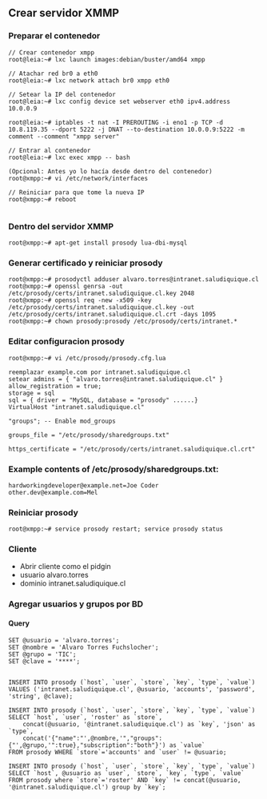 ## Crear servidor XMMP

### Preparar el contenedor
```
// Crear contenedor xmpp
root@leia:~# lxc launch images:debian/buster/amd64 xmpp

// Atachar red br0 a eth0
root@leia:~# lxc network attach br0 xmpp eth0

// Setear la IP del contenedor
root@leia:~# lxc config device set webserver eth0 ipv4.address 10.0.0.9

root@leia:~# iptables -t nat -I PREROUTING -i eno1 -p TCP -d 10.8.119.35 --dport 5222 -j DNAT --to-destination 10.0.0.9:5222 -m comment --comment "xmpp server"

// Entrar al contenedor
root@leia:~# lxc exec xmpp -- bash

(Opcional: Antes yo lo hacía desde dentro del contenedor)
root@xmpp:~# vi /etc/network/interfaces

// Reiniciar para que tome la nueva IP
root@xmpp:~# reboot


```

### Dentro del servidor XMMP
```
root@xmpp:~# apt-get install prosody lua-dbi-mysql
```

### Generar certificado y reiniciar prosody
```
root@xmpp:~# prosodyctl adduser alvaro.torres@intranet.saludiquique.cl
root@xmpp:~# openssl genrsa -out /etc/prosody/certs/intranet.saludiquique.cl.key 2048
root@xmpp:~# openssl req -new -x509 -key /etc/prosody/certs/intranet.saludiquique.cl.key -out /etc/prosody/certs/intranet.saludiquique.cl.crt -days 1095
root@xmpp:~# chown prosody:prosody /etc/prosody/certs/intranet.*

```

### Editar configuracion prosody
```
root@xmpp:~# vi /etc/prosody/prosody.cfg.lua

reemplazar example.com por intranet.saludiquique.cl
setear admins = { "alvaro.torres@intranet.saludiquique.cl" }
allow_registration = true;
storage = sql
sql = { driver = "MySQL, database = "prosody" ......}
VirtualHost "intranet.saludiquique.cl"

"groups"; -- Enable mod_groups
 
groups_file = "/etc/prosody/sharedgroups.txt"

https_certificate = "/etc/prosody/certs/intranet.saludiquique.cl.crt"
```

### Example contents of /etc/prosody/sharedgroups.txt:
```
hardworkingdeveloper@example.net=Joe Coder
other.dev@example.com=Mel
```

### Reiniciar prosody
```
root@xmpp:~# service prosody restart; service prosody status

```

### Cliente
- Abrir cliente como el pidgin
- usuario alvaro.torres
- dominio intranet.saludiquique.cl


### Agregar usuarios y grupos por BD
#### Query
```
SET @usuario = 'alvaro.torres';
SET @nombre = 'Alvaro Torres Fuchslocher';
SET @grupo = 'TIC';
SET @clave = '****';


INSERT INTO prosody (`host`, `user`, `store`, `key`, `type`, `value`) 
VALUES ('intranet.saludiquique.cl', @usuario, 'accounts', 'password', 'string', @clave);

INSERT INTO prosody (`host`, `user`, `store`, `key`, `type`, `value`) 
SELECT `host`, `user`, 'roster' as `store`, 
	concat(@usuario, '@intranet.saludiquique.cl') as `key`, 'json' as `type`, 
	concat('{"name":"',@nombre,'","groups":{"',@grupo,'":true},"subscription":"both"}') as `value` 
FROM prosody WHERE `store`='accounts' and `user` != @usuario;

INSERT INTO prosody (`host`, `user`, `store`, `key`, `type`, `value`) 
SELECT `host`, @usuario as `user`, `store`, `key`, `type`, `value`
FROM prosody where `store`='roster' AND `key` != concat(@usuario, '@intranet.saludiquique.cl') group by `key`;
```

